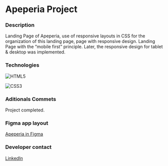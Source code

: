 # Apeperia Project

### Description

Landing Page of Apeperia, use of responsive layouts in CSS for the organization of this landing page, page with responsive design. Landing Page with the “mobile first” principle. Later, the responsive design for tablet & desktop was implemented.

### Technologies

![HTML5](https://img.shields.io/badge/html5-%23E34F26.svg?style=for-the-badge&logo=html5&logoColor=white)

![CSS3](https://img.shields.io/badge/css3-%231572B6.svg?style=for-the-badge&logo=css3&logoColor=white)

### Aditionals Commets

Project completed.

### Figma app layout

[Apeperia in Figma](https://www.figma.com/file/InV4SCprrdKMfVfn1wmz7z/WebPage---Appeperia?node-id=0%3A1&t=hiN9BK48rrR8l8Oj-1)

### Developer contact

[LinkedIn](https://www.linkedin.com/in/k3yjey-dev/)
